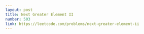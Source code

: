 ```yaml
---
layout: post
title: Next Greater Element II
number: 503
link: https://leetcode.com/problems/next-greater-element-ii
---
```

